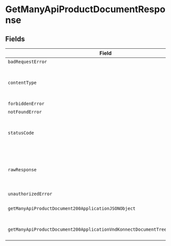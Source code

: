 # GetManyApiProductDocumentResponse


## Fields

| Field                                                                                                                                                                      | Type                                                                                                                                                                       | Required                                                                                                                                                                   | Description                                                                                                                                                                |
| -------------------------------------------------------------------------------------------------------------------------------------------------------------------------- | -------------------------------------------------------------------------------------------------------------------------------------------------------------------------- | -------------------------------------------------------------------------------------------------------------------------------------------------------------------------- | -------------------------------------------------------------------------------------------------------------------------------------------------------------------------- |
| `badRequestError`                                                                                                                                                          | [?\myapi\Models\Shared\BadRequestError](../../models/shared/BadRequestError.md)                                                                                            | :heavy_minus_sign:                                                                                                                                                         | Bad Request                                                                                                                                                                |
| `contentType`                                                                                                                                                              | *string*                                                                                                                                                                   | :heavy_check_mark:                                                                                                                                                         | HTTP response content type for this operation                                                                                                                              |
| `forbiddenError`                                                                                                                                                           | [?\myapi\Models\Shared\ForbiddenError](../../models/shared/ForbiddenError.md)                                                                                              | :heavy_minus_sign:                                                                                                                                                         | Forbidden                                                                                                                                                                  |
| `notFoundError`                                                                                                                                                            | [?\myapi\Models\Shared\NotFoundError](../../models/shared/NotFoundError.md)                                                                                                | :heavy_minus_sign:                                                                                                                                                         | Not Found                                                                                                                                                                  |
| `statusCode`                                                                                                                                                               | *int*                                                                                                                                                                      | :heavy_check_mark:                                                                                                                                                         | HTTP response status code for this operation                                                                                                                               |
| `rawResponse`                                                                                                                                                              | [\Psr\Http\Message\ResponseInterface](https://www.php-fig.org/psr/psr-7/#33-psrhttpmessageresponseinterface)                                                               | :heavy_minus_sign:                                                                                                                                                         | Raw HTTP response; suitable for custom response parsing                                                                                                                    |
| `unauthorizedError`                                                                                                                                                        | [?\myapi\Models\Shared\UnauthorizedError](../../models/shared/UnauthorizedError.md)                                                                                        | :heavy_minus_sign:                                                                                                                                                         | Unauthorized                                                                                                                                                               |
| `getManyApiProductDocument200ApplicationJSONObject`                                                                                                                        | [?GetManyApiProductDocument200ApplicationJSON](../../models/operations/GetManyApiProductDocument200ApplicationJSON.md)                                                     | :heavy_minus_sign:                                                                                                                                                         | List of API product documents                                                                                                                                              |
| `getManyApiProductDocument200ApplicationVndKonnectDocumentTreePlusJsonObject`                                                                                              | [?GetManyApiProductDocument200ApplicationVndKonnectDocumentTreePlusJson](../../models/operations/GetManyApiProductDocument200ApplicationVndKonnectDocumentTreePlusJson.md) | :heavy_minus_sign:                                                                                                                                                         | List of API product documents                                                                                                                                              |